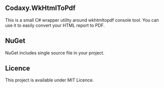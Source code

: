 Codaxy.WkHtmlToPdf
------------------

This is a small C# wrapper utility around wkhtmltopdf console tool.
You can use it to easily convert your HTML report to PDF.

NuGet
-----
NuGet includes single source file in your project.

Licence
-------
This project is available under MIT Licence.